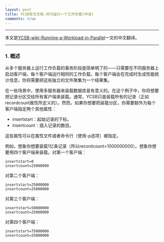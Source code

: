 ```yaml
---
layout: post
title: YCSB官方文档-并行运行一个工作负载(中译)
comments: true
---
```


---

本文是[YCSB-wiki-Running-a-Workload-in-Parallel](https://github.com/brianfrankcooper/YCSB/wiki/Running-a-Workload-in-Parallel)一文的中文翻译。

---

### 1. 概述

从多个服务器上运行工作负载的事务阶段是简单明了的——只需要在不同服务器上启动客户端，每个客户端运行相同的工作负载。每个客户端会在完成时生成性能统计信息，你将需要把这些独立的文件聚集为一个结果集。

在一些场景中，使用多服务器来装载数据库是有意义的。在这个例子中，你将想要把记录分区交给所有客户端来装载。通常，YCSB只是装载所有的记录（正如recordcount属性所定义的）。然而，如果你想要把装载分区，你需要额外为每个客户端指定两个其他属性：

- insertstart：起始记录的下标。
- insertcount：插入记录的数目。

这些属性可以在属性文件或者命令行（使用-p选项）被指定。

例如，想象你想要装载1亿条记录（所以recordcount=1000000000）。想象你想要用四个客户端来装载。对第一个客户端：

```shell
insertstart=0
insertcount=25000000
```

对第二个客户端：

```shell
insertstart=25000000
insertcount=25000000
```

对第三个客户端：

```shell
insertstart=50000000
insertcount=25000000
```

对第四个客户端：

```shell
insertstart=75000000
insertcount=25000000
```

